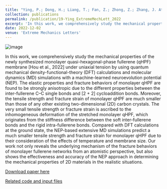 ```yaml
---
title: "Ying, P.; Dong, H.; Liang, T.; Fan, Z.; Zhong, Z.; Zhang, J. Atomistic insights into the mechanical anisotropy and fragility of monolayer fullerene networks using quantum mechanical calculations and machine-learning molecular dynamics simulations. Extreme Mechanics Letters 2023, 58. DOI: 10.1016/j.eml.2022.101929"
collection: publications
permalink: /publication/19-Ying_ExtremeMechLett_2022
excerpt: 'In this work, we comprehensively study the mechanical properties of the newly synthesized monolayer quasi-hexagonal-phase fullerene (qHPF) membrane [Hou et al., 2022] under uniaxial tension by using quantum mechanical density-functional-theory (DFT) calculations and molecular dynamics (MD) simulations with a machine-learned neuroevolution potential (NEP).'
date: 2022-12-02
venue: 'Extreme Mechanics Letters'
---
```

![image](https://user-images.githubusercontent.com/54773018/216847427-bcb7ce17-c3fa-4927-af14-63313dbbe89f.png)

In this work, we comprehensively study the mechanical properties of the newly synthesized monolayer quasi-hexagonal-phase fullerene (qHPF) membrane [Hou et al., 2022] under uniaxial tension by using quantum mechanical density-functional-theory (DFT) calculations and molecular dynamics (MD) simulations with a machine-learned neuroevolution potential (NEP). The elastic properties and fracture behaviors of monolayer qHPF are found to be strongly anisotropic due to the different properties between the inter-fullerene C–C single bonds and [2 + 2] cycloaddition bonds. Moreover, the tensile strength and fracture strain of monolayer qHPF are much smaller than those of any other existing two-dimensional (2D) carbon crystals. The very small tensile strength or fracture strain is ascribed to the inhomogeneous deformation of the stretched monolayer qHPF, which originates from the stiffness difference between the soft inter-fullerene bonds and the rigid intra-fullerene bonds. Compared with DFT calculations at the ground state, the NEP-based extensive MD simulations predict a much smaller tensile strength and fracture strain for monolayer qHPF due to their consideration of the effects of temperature and membrane size. Our work not only reveals the underlying mechanism of the fracture behaviors of monolayer fullerene networks from an atomistic perspective, but also shows the effectiveness and accuracy of the NEP approach in determining the mechanical properties of 2D materials in the realistic situations.

[Download paper here](http://hityingph.github.io/files/19-Ying_ExtremeMechLett_2022.pdf)

[Related code and input files](https://github.com/hityingph/supporting-info/tree/main/19-Ying_ExtremeMechLett_2022)
